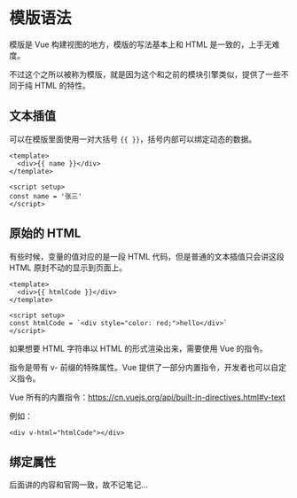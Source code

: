 # 模版语法

模版是 Vue 构建视图的地方，模版的写法基本上和 HTML 是一致的，上手无难度。

不过这个之所以被称为模版，就是因为这个和之前的模块引擎类似，提供了一些不同于纯 HTML 的特性。


## 文本插值

可以在模版里面使用一对大括号 `{{ }}`，括号内部可以绑定动态的数据。

```vue
<template>
  <div>{{ name }}</div>
</template>

<script setup>
const name = '张三'
</script>
```

## 原始的 HTML

有些时候，变量的值对应的是一段 HTML 代码，但是普通的文本插值只会讲这段 HTML 原封不动的显示到页面上。

```vue
<template>
  <div>{{ htmlCode }}</div>
</template>

<script setup>
const htmlCode = `<div style="color: red;">hello</div>`
</script>
```

如果想要 HTML 字符串以 HTML 的形式渲染出来，需要使用 Vue 的指令。

指令是带有 v- 前缀的特殊属性。Vue 提供了一部分内置指令，开发者也可以自定义指令。

Vue 所有的内置指令：https://cn.vuejs.org/api/built-in-directives.html#v-text

例如：

```vue
<div v-html="htmlCode"></div>
```

## 绑定属性

后面讲的内容和官网一致，故不记笔记...